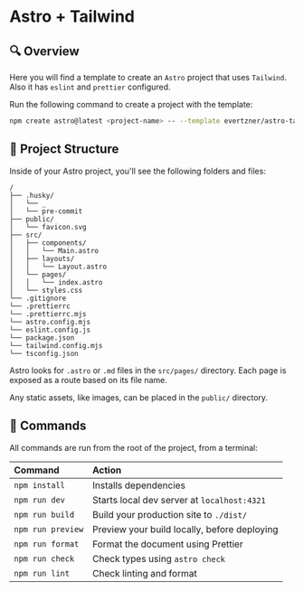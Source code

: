# Astro + Tailwind

## 🔍 Overview

Here you will find a template to create an `Astro` project that uses `Tailwind`. Also it has `eslint` and `prettier` configured.

Run the following command to create a project with the template:

```sh
npm create astro@latest <project-name> -- --template evertzner/astro-tailwind-template --yes
```

## 🚀 Project Structure

Inside of your Astro project, you'll see the following folders and files:

```text
/
├── .husky/
│   └── _
│   └── pre-commit
├── public/
│   └── favicon.svg
├── src/
│   ├── components/
│   │   └── Main.astro
│   ├── layouts/
│   │   └── Layout.astro
│   └── pages/
│   │   └── index.astro
│   └── styles.css
└── .gitignore
└── .prettierrc
└── .prettierrc.mjs
└── astro.config.mjs
└── eslint.config.js
└── package.json
└── tailwind.config.mjs
└── tsconfig.json
```

Astro looks for `.astro` or `.md` files in the `src/pages/` directory. Each page is exposed as a route based on its file name.

Any static assets, like images, can be placed in the `public/` directory.

## 🧞 Commands

All commands are run from the root of the project, from a terminal:

| Command           | Action                                       |
| :---------------- | :------------------------------------------- |
| `npm install`     | Installs dependencies                        |
| `npm run dev`     | Starts local dev server at `localhost:4321`  |
| `npm run build`   | Build your production site to `./dist/`      |
| `npm run preview` | Preview your build locally, before deploying |
| `npm run format`  | Format the document using Prettier           |
| `npm run check`   | Check types using `astro check`              |
| `npm run lint`    | Check linting and format                     |
